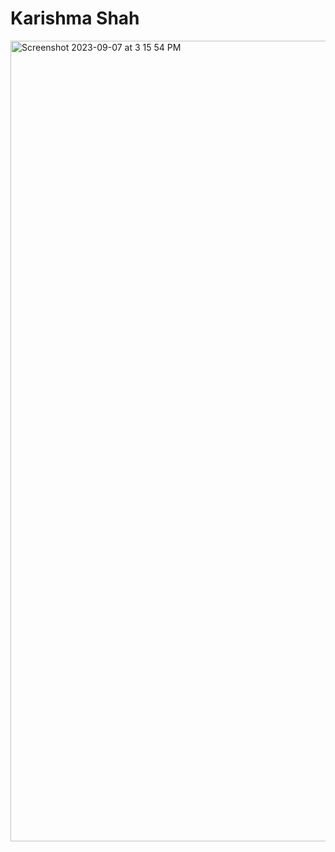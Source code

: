 # Karishma Shah

<img width="1281" alt="Screenshot 2023-09-07 at 3 15 54 PM" src="https://github.com/karishma-shah/ECE444-F2023-Assignment1/assets/68983533/02781e51-e4e8-40bd-b6a1-e984b3f8f5a1">
